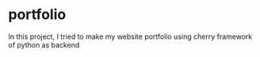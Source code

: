 # portfolio
In this project, I tried to make my website portfolio using cherry framework of python as backend
